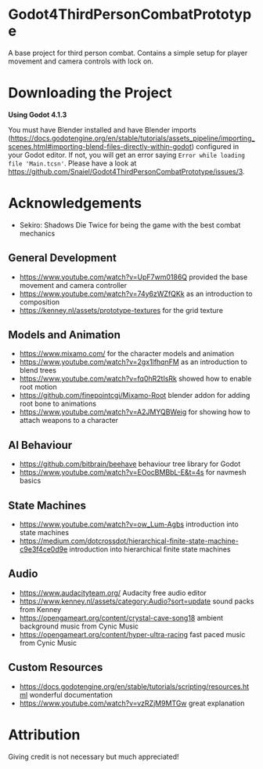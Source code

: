 # Godot4ThirdPersonCombatPrototype

A base project for third person combat. Contains a simple setup for player movement and camera controls with lock on.

# Downloading the Project

**Using Godot 4.1.3**

You must have Blender installed and have Blender imports (https://docs.godotengine.org/en/stable/tutorials/assets_pipeline/importing_scenes.html#importing-blend-files-directly-within-godot) configured in your Godot editor. If not, you will get an error saying `Error while loading file 'Main.tcsn'`. Please have a look at https://github.com/Snaiel/Godot4ThirdPersonCombatPrototype/issues/3.


# Acknowledgements

- Sekiro: Shadows Die Twice for being the game with the best combat mechanics

## General Development

- https://www.youtube.com/watch?v=UpF7wm0186Q provided the base movement and camera controller
- https://www.youtube.com/watch?v=74y6zWZfQKk as an introduction to composition
- https://kenney.nl/assets/prototype-textures for the grid texture

## Models and Animation

- https://www.mixamo.com/ for the character models and animation
- https://www.youtube.com/watch?v=2gx1lfhqnFM as an introduction to blend trees
- https://www.youtube.com/watch?v=fq0hR2tIsRk showed how to enable root motion
- https://github.com/finepointcgi/Mixamo-Root blender addon for adding root bone to animations
- https://www.youtube.com/watch?v=A2JMYQBWeig for showing how to attach weapons to a character

## AI Behaviour

- https://github.com/bitbrain/beehave behaviour tree library for Godot
- https://www.youtube.com/watch?v=EOocBMBbL-E&t=4s for navmesh basics

## State Machines

- https://www.youtube.com/watch?v=ow_Lum-Agbs introduction into state machines
- https://medium.com/dotcrossdot/hierarchical-finite-state-machine-c9e3f4ce0d9e introduction into hierarchical finite state machines

## Audio

- https://www.audacityteam.org/ Audacity free audio editor
- https://www.kenney.nl/assets/category:Audio?sort=update sound packs from Kenney
- https://opengameart.org/content/crystal-cave-song18 ambient background music from Cynic Music
- https://opengameart.org/content/hyper-ultra-racing fast paced music from Cynic Music

## Custom Resources

- https://docs.godotengine.org/en/stable/tutorials/scripting/resources.html wonderful documentation
- https://www.youtube.com/watch?v=vzRZjM9MTGw great explanation


# Attribution
Giving credit is not necessary but much appreciated!